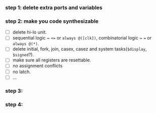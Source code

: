 ### step 1: delete extra ports and variables 

### step 2: make you code synthesizable

- [ ] delete hi-lo unit.
- [ ] sequential logic ~ `<=` or `always @([clk])`, combinatorial logic ~ `=` or `always @(*)`.
- [ ] delete initial, fork, join, casex, casez and system tasks(`$display`, `$signed`?).
- [ ] make sure all registers are resettable. 
- [ ] no assignment conflicts
- [ ] no latch.
- [ ] ...

### step 3:

### step 4: 